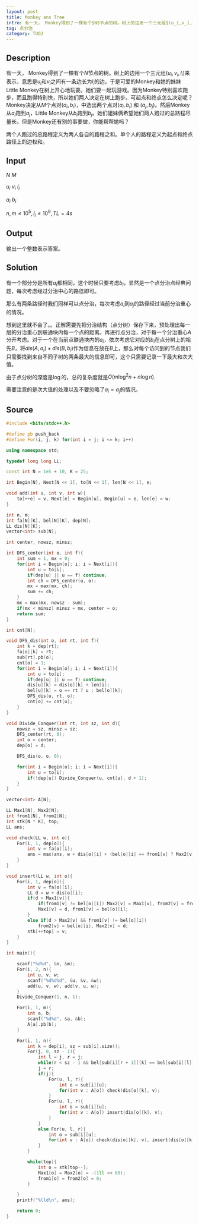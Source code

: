 ```yaml
---
layout: post
title: Monkey ans Tree
intro: 有一天， Monkey得到了一棵有个$N$节点的树。树上的边用一个三元组$(u_i,v_i,l_i)$来表示，意思是$u_i$和$v_i$之间有一条边长为$l_i$的边。于是可爱的Monkey和她的妹妹Little Monkey在树上开心地玩耍。她们要一起玩游戏。因为Monkey特别喜欢跑步，而且跑得特别快，所以她们两人决定在树上跑步。可起点和终点怎么决定呢？Monkey决定从$M$个点对$(a_i,b_i)$，中选出两个点对$(a_i,b_i)$ 和 $(a_j,b_j)$。然
tag: 点分治
category: TUOJ
---
```


Description
---

有一天， Monkey得到了一棵有个$N$节点的树。树上的边用一个三元组$(u_i,v_i,l_i)$来表示，意思是$u_i$和$v_i$之间有一条边长为$l_i$的边。于是可爱的Monkey和她的妹妹Little Monkey在树上开心地玩耍。她们要一起玩游戏。因为Monkey特别喜欢跑步，而且跑得特别快，所以她们两人决定在树上跑步。可起点和终点怎么决定呢？Monkey决定从$M$个点对$(a_i,b_i)$，中选出两个点对$(a_i,b_i)$ 和 $(a_j,b_j)$。然后Monkey从$a_i$跑到$a_j$，Little Monkey从$b_i$跑到$b_j$。她们姐妹俩希望她们两人跑过的总路程尽量长。但是Monkey还有别的事要做，你能帮帮她吗？

两个人跑过的总路程定义为两人各自的路程之和。单个人的路程定义为起点和终点路径上的边权和。

Input
---

$N\ M$

$u_i\ v_i\ l_i$

$a_i\ b_i$

$n, m \le 10^5, l_i \le 10^9, TL = 4s$

Output
---

输出一个整数表示答案。

Solution
---

有一个部分分是所有$a_i$都相同，这个时候只要考虑$b_i$，显然是一个点分治点经典问题，每次考虑经过分治中心的路径即可。

那么有两条路径时我们同样可以点分治，每次考虑$a_i$到$a_j$的路径经过当前分治重心的情况。

想到这里就不会了。。正解需要先把分治结构（点分树）保存下来，预处理出每一层的分治重心到联通块内每一个点的距离。再进行点分治，对于每一个分治重心$A$分开考虑。对于一个在当前点联通块内的$a_i$，依次考虑它对应的$b_i$在点分树上的祖先$B$，将$dis(A, a_i) + dis(B, b_i)$作为信息在放在$B$上，那么对每个访问到的节点我们只需要找到来自不同子树的两条最大的信息即可，这个只需要记录一下最大和次大值。

由于点分树的深度是$\log$的，总的复杂度就是$O(m \log^2 n + n \log n)$.

需要注意的是次大值的处理以及不要忽略了$a_i = a_j$的情况。

Source
---

```c++
#include <bits/stdc++.h>

#define pb push_back
#define For(i, j, k) for(int i = j; i <= k; i++)

using namespace std;

typedef long long LL;

const int N = 1e5 + 10, K = 25;

int Begin[N], Next[N << 1], to[N << 1], len[N << 1], e;

void add(int u, int v, int w){
	to[++e] = v, Next[e] = Begin[u], Begin[u] = e, len[e] = w;
}

int n, m;
int fa[N][K], bel[N][K], dep[N];
LL dis[N][K];
vector<int> sub[N];

int center, nowsz, minsz;

int DFS_center(int o, int f){
	int sum = 1, mx = 0;
	for(int i = Begin[o]; i; i = Next[i]){
		int u = to[i];
		if(dep[u] || u == f) continue;
		int ch = DFS_center(u, o);
		mx = max(mx, ch);
		sum += ch;
	}
	mx = max(mx, nowsz - sum);
	if(mx < minsz) minsz = mx, center = o;
	return sum;
}

int cnt[N];

void DFS_dis(int o, int rt, int f){
	int k = dep[rt];
	fa[o][k] = rt;
	sub[rt].pb(o);
	cnt[o] = 1;
	for(int i = Begin[o]; i; i = Next[i]){
		int u = to[i];
		if(dep[u] || u == f) continue;
		dis[u][k] = dis[o][k] + len[i];
		bel[u][k] = o == rt ? u : bel[o][k];
		DFS_dis(u, rt, o);
		cnt[o] += cnt[u];
	}
}

void Divide_Conquer(int rt, int sz, int d){	
	nowsz = sz, minsz = sz;
	DFS_center(rt, 0);
	int o = center;
	dep[o] = d;

	DFS_dis(o, o, 0);

	for(int i = Begin[o]; i; i = Next[i]){
		int u = to[i];
		if(!dep[u]) Divide_Conquer(u, cnt[u], d + 1);
	}
}

vector<int> A[N];

LL Max1[N], Max2[N];
int from1[N], from2[N];
int stk[N * K], top;
LL ans;

void check(LL w, int o){
	For(i, 1, dep[o]){
		int v = fa[o][i];
		ans = max(ans, w + dis[o][i] + (bel[o][i] == from1[v] ? Max2[v] : Max1[v]));
	}
}

void insert(LL w, int o){
	For(i, 1, dep[o]){
		int v = fa[o][i];
		LL d = w + dis[o][i];
		if(d > Max1[v]){
			if(from1[v] != bel[o][i]) Max2[v] = Max1[v], from2[v] = from1[v];
			Max1[v] = d, from1[v] = bel[o][i];
		}
		else if(d > Max2[v] && from1[v] != bel[o][i])
			from2[v] = bel[o][i], Max2[v] = d;
		stk[++top] = v;
	}
}

int main(){

	scanf("%d%d", &n, &m);
	For(i, 2, n){
		int u, v, w;
		scanf("%d%d%d", &u, &v, &w);
		add(u, v, w), add(v, u, w);
	}
	Divide_Conquer(1, n, 1);

	For(i, 1, m){
		int a, b;
		scanf("%d%d", &a, &b);
		A[a].pb(b);
	}

	For(i, 1, n){
		int k = dep[i], sz = sub[i].size();
		For(j, 0, sz - 1){
			int l = j, r = j;
			while(r < sz - 1 && bel[sub[i][r + 1]][k] == bel[sub[i][l]][k]) ++r;
			j = r;
			if(j){
				For(u, l, r){
					int o = sub[i][u];
					for(int v : A[o]) check(dis[o][k], v);
				}
				For(u, l, r){
					int o = sub[i][u];
					for(int v : A[o]) insert(dis[o][k], v);
				}
			}
			else For(u, l, r){
				int o = sub[i][u];
				for(int v : A[o]) check(dis[o][k], v), insert(dis[o][k], v);
			}
		}

		while(top){
			int o = stk[top--];
			Max1[o] = Max2[o] = -(1ll << 60);
			from1[o] = from2[o] = 0;
		}

	}
	printf("%lld\n", ans);

	return 0;
}
```
